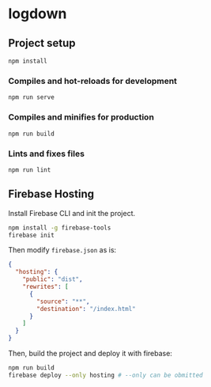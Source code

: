 # logdown

## Project setup
```
npm install
```

### Compiles and hot-reloads for development
```
npm run serve
```

### Compiles and minifies for production
```
npm run build
```

### Lints and fixes files
```
npm run lint
```

## Firebase Hosting

Install Firebase CLI and init the project.

```sh
npm install -g firebase-tools
firebase init
```

Then modify `firebase.json` as is:

```json
{
  "hosting": {
    "public": "dist",
    "rewrites": [
      {
        "source": "**",
        "destination": "/index.html"
      }
    ]
  }
}
```

Then, build the project and deploy it with firebase:

```sh
npm run build
firebase deploy --only hosting # --only can be obmitted
```


